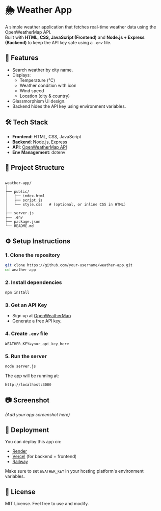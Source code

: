 
# 🌦 Weather App

A simple weather application that fetches real-time weather data using the OpenWeatherMap API.  
Built with **HTML, CSS, JavaScript (Frontend)** and **Node.js + Express (Backend)** to keep the API key safe using a `.env` file.

## 📌 Features
- Search weather by city name.
- Displays:
  - Temperature (°C)
  - Weather condition with icon
  - Wind speed
  - Location (city & country)
- Glassmorphism UI design.
- Backend hides the API key using environment variables.

## 🛠 Tech Stack
- **Frontend**: HTML, CSS, JavaScript
- **Backend**: Node.js, Express
- **API**: [OpenWeatherMap API](https://openweathermap.org/api)
- **Env Management**: dotenv

## 📂 Project Structure
```

weather-app/
│
├── public/
│   ├── index.html
│   ├── script.js
│   └── style.css   # (optional, or inline CSS in HTML)
│
├── server.js
├── .env
├── package.json
└── README.md

````

## ⚙️ Setup Instructions

### 1. Clone the repository
```bash
git clone https://github.com/your-username/weather-app.git
cd weather-app
````

### 2. Install dependencies

```bash
npm install
```

### 3. Get an API Key

* Sign up at [OpenWeatherMap](https://openweathermap.org/api)
* Generate a free API key.

### 4. Create `.env` file

```env
WEATHER_KEY=your_api_key_here
```

### 5. Run the server

```bash
node server.js
```

The app will be running at:

```
http://localhost:3000
```

## 📷 Screenshot

*(Add your app screenshot here)*

## 🚀 Deployment

You can deploy this app on:

* [Render](https://render.com/)
* [Vercel](https://vercel.com/) (for backend + frontend)
* [Railway](https://railway.app/)

Make sure to set `WEATHER_KEY` in your hosting platform's environment variables.

## 📜 License

MIT License. Feel free to use and modify.



